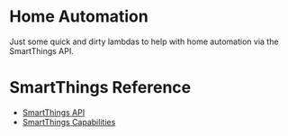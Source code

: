 # Home Automation
Just some quick and dirty lambdas to help with home automation via the SmartThings API.

# SmartThings Reference
* [SmartThings API](https://smartthings.developer.samsung.com/docs/api-ref/st-api.html)
* [SmartThings Capabilities](https://smartthings.developer.samsung.com/docs/api-ref/capabilities.html#Switch)
